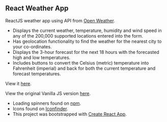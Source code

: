 <h2>React Weather App</h2>

<p>ReactJS weather app using API from <a href="https://openweathermap.org/api">Open Weather</a>.</p>

<ul>
<li>Displays the current weather, temperature, humidity and wind speed in any of the 200,000 supported locations entered into the form.</li>
<li>Has geolocation functionality to find the weather for the nearest city to your co-ordinates.</li>
<li>Displays the 3-hour forecast for the next 18 hours with the forecasted high and low temperatures.</li>
<li>Includes buttons to convert the Celsius (metric) temperature into Fahrenheit (imperial) and back for both the current temperature and forecast temperatures.</li>
</ul>

<p>View it <a href="https://km-react-weather.netlify.app/">here</a>.</p>
<p>View the original Vanilla JS version <a href="https://github.com/kayleighmonaghan/Vanilla-Weather-App">here</a>.</p>

<ul>
<li>Loading spinners found on <a href="https://www.npmjs.com/package/react-loader-spinner">npm</a>.</li>
<li>Icons found on <a href="https://www.iconfinder.com/iconsets/weather-color-2">Iconfinder</a>.</li>
<li>This project was bootstrapped with <a href="https://github.com/facebook/create-react-app">Create React App</a>.</li>
<ul>
